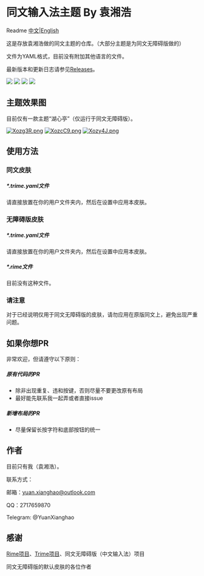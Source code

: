 # 同文输入法主题 By 袁湘浩

Readme [中文](https://github.com/RinmonWolf/TRime-Themes-By-YXH/blob/main/Readme.md)|[English](https://github.com/RinmonWolf/TRime-Themes-By-YXH/blob/main/Readme/Readme-EN.md)

这是存放袁湘浩做的同文主题的仓库。（大部分主题是为同文无障碍版做的）

文件为YAML格式，目前没有附加其他语言的文件。

最新版本和更新日志请参见[Releases](https://github.com/RinmonWolf/TRime-Themes-By-YXH/releases)。

[![](https://img.shields.io/github/issues/RinmonWolf/TRime-Themes-By-YXH)](https://github.com/RinmonWolf/TRime-Themes-By-YXH/issues) [![](https://img.shields.io/github/release/RinmonWolf/TRime-Themes-By-YXH)](https://github.com/RinmonWolf/TRime-Themes-By-YXH/releases) [![](https://img.shields.io/github/forks/RinmonWolf/TRime-Themes-By-YXH)](https://github.com/RinmonWolf/TRime-Themes-By-YXH/network/members) [![](https://img.shields.io/github/stars/RinmonWolf/TRime-Themes-By-YXH)](https://github.com/RinmonWolf/TRime-Themes-By-YXH/stargazers)

## 主题效果图

目前仅有一款主题“湖心亭”（仅运行于同文无障碍版）。

[![Xozg3R.png](https://s1.ax1x.com/2022/06/15/Xozg3R.png)](https://imgtu.com/i/Xozg3R)
[![XozcC9.png](https://s1.ax1x.com/2022/06/15/XozcC9.png)](https://imgtu.com/i/XozcC9)
[![Xozy4J.png](https://s1.ax1x.com/2022/06/15/Xozy4J.png)](https://imgtu.com/i/Xozy4J)

## 使用方法

### 同文皮肤

##### *.trime.yaml文件

请直接放置在你的用户文件夹内，然后在设置中应用本皮肤。

### 无障碍版皮肤

##### *.trime.yaml文件

请直接放置在你的用户文件夹内，然后在设置中应用本皮肤。

##### *.rime文件

目前没有这种文件。

### 请注意

对于已经说明仅用于同文无障碍版的皮肤，请勿应用在原版同文上，避免出现严重问题。

## 如果你想PR

非常欢迎，但请遵守以下原则：

##### 原有代码的PR

* 除非出现重复、违和按键，否则尽量不要更改原有布局
* 最好能先联系我一起弄或者直接issue

##### 新增布局的PR

* 尽量保留长按字符和底部按钮的统一

## 作者

目前只有我（袁湘浩）。

联系方式：

邮箱：yuan.xianghao@outlook.com

QQ：2717659870

Telegram: @YuanXianghao

## 感谢

[Rime项目](https://github.com/rime/home)、[Trime项目](https://github.com/osfans/trime)、同文无障碍版（中文输入法）项目

同文无障碍版的默认皮肤的各位作者